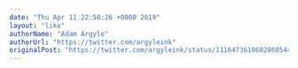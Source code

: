 ```yaml
---
date: "Thu Apr 11 22:50:26 +0000 2019"
layout: "like"
authorName: "Adam Argyle"
authorUrl: "https://twitter.com/argyleink"
originalPost: "https://twitter.com/argyleink/status/1116473610602860544"
---
```

